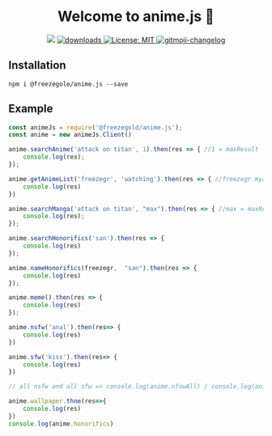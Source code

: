 <h1 align="center">Welcome to anime.js 👋</h1>
<p align="center">
  <img src="https://img.shields.io/npm/v/@freezegold/anime.js?orange=blue" />
  <a href="https://www.npmjs.com/package/@freezegold/anime.js">
    <img alt="downloads" src="https://img.shields.io/npm/dm/@freezegold/anime.js.svg?color=blue" target="_blank" />
  </a>
  <a href="https://github.com/freezegr/insta.js/blob/master/LICENSE">
    <img alt="License: MIT" src="https://img.shields.io/badge/license-MIT-yellow.svg" target="_blank" />
  </a>
  <a href="https://github.com/freezegr/gitmoji-changelog">
    <img src="https://img.shields.io/badge/changelog-gitmoji-brightgreen.svg" alt="gitmoji-changelog">
  </a>
</p>

## Installation 

`npm i @freezegole/anime.js --save`

## Example

```js
const animeJs = require('@freezegold/anime.js');
const anime = new animeJs.Client()

anime.searchAnime('attack on titan', 1).then(res => { //1 = maxResult
	console.log(res);
});

anime.getAnimeList('freezegr', 'watching').then(res => { //freezegr myanimelist account and watching is status
	console.log(res)
})

anime.searchManga('attack on titan', "max").then(res => { //max = maxResult
	console.log(res);
});

anime.searchHonorifics('san').then(res => {
	console.log(res)
});

anime.nameHonorifics(freezegr,  "san").then(res => {
	console.log(res)
});

anime.meme().then(res => {
	console.log(res)
});

anime.nsfw('anal').then(res=> {
	console.log(res)
})

anime.sfw('kiss').then(res=> {
	console.log(res)
})

// all nsfw and all sfw => console.log(anime.nfswAll) / console.log(anime.sfwAll)

anime.wallpaper.thne(res=>{
	console.log(res)
})
console.log(anime.honorifics)
```
